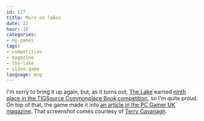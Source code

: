 ```yaml
---
id: 127
title: More on lakes
date: 22
hour: 18
categories:
- my-games
tags:
- competition
- magazine
- the-lake
- video-game
language: eng
---
```


I'm sorry to bring it up again, but, as it turns out, [The Lake](/tag/the-lake/) earned [ninth place in the TIGSource Commonplace Book competition](http://tigsource.com/articles/2008/12/24/commonplace-book-compo-results), so I'm quite proud. On top of that, the game made it into [an article in the PC Gamer UK magazine](/files/2009/01-more-on-lakes/pc_gamer_lovecraft_writeup_big.jpg). That screenshot comes courtesy of [Terry Cavanagh](http://distractionware.com/).

